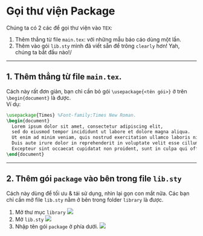 # Gọi thư viện Package
Chúng ta có 2 các để gọi thư viện vào `TEX`:
  1. Thêm thẳng từ file `main.tex`: với những mẫu báo cáo dùng một lần.
  2. Thêm vào gói `lib.sty` mình đã viết sẵn để trông `clearly` hơn!
Yah, chúng ta bắt đầu nào!/
---
## 1. Thêm thẳng từ file `main.tex`.
Cách này rất đơn giản, bạn chỉ cần bỏ gói `\usepackage{<tên gói>}` ở trên `\begin{document}` là được.\
Ví dụ:
```tex
\usepackage{Times} %Font-family:Times New Roman.
\begin{document}
  Lorem ipsum dolor sit amet, consectetur adipiscing elit,
  sed do eiusmod tempor incididunt ut labore et dolore magna aliqua.
  Ut enim ad minim veniam, quis nostrud exercitation ullamco laboris nisi ut aliquip ex ea commodo consequat.
  Duis aute irure dolor in reprehenderit in voluptate velit esse cillum dolore eu fugiat nulla pariatur.
  Excepteur sint occaecat cupidatat non proident, sunt in culpa qui officia deserunt mollit anim id est laborum.
\end{document}
```
---
## 2. Thêm gói `package` vào bên trong file `lib.sty`
Cách này dùng để tối ưu & tái sử dụng, nhìn lại gọn con mắt nữa. Các bạn chỉ cần mở file `lib.sty` nằm ở bên trong folder `library` là được.
1. Mở thư mục `library`
![](https://scontent.xx.fbcdn.net/v/t1.15752-9/126816144_403465127358325_4090312606682937689_n.png?_nc_cat=106&ccb=2&_nc_sid=58c789&_nc_ohc=NIk-Ba51lhEAX-MoTm0&_nc_ad=z-m&_nc_cid=0&_nc_ht=scontent.xx&oh=7ab47ad9451590b3136067941a03cd44&oe=5FDCD7CB)
2. Mở `lib.sty`
![](https://scontent.xx.fbcdn.net/v/t1.15752-9/126844480_825448784906119_3612541100103478620_n.png?_nc_cat=105&ccb=2&_nc_sid=58c789&_nc_ohc=slOp474ixp8AX9DVOD6&_nc_ad=z-m&_nc_cid=0&_nc_ht=scontent.xx&oh=26a1f4344244727a2a85bbc76e19bc21&oe=5FDC7676)
3. Nhập tên gói `package` ở phía dưới.
![](https://scontent.xx.fbcdn.net/v/t1.15752-9/126616135_2793982420847890_5302460179283652744_n.png?_nc_cat=103&ccb=2&_nc_sid=58c789&_nc_ohc=kVyWMBt8VtgAX8Ie6mQ&_nc_oc=AQmmfnIkzeP2LktD0gt2aw2Uknnl94CBet5De-XW4XIw2aLQ2cORK02bEwveN4wAcmcK82Jyccp-GxthJCpYyGpM&_nc_ad=z-m&_nc_cid=0&_nc_ht=scontent.xx&oh=b5313c71d1a467fe8686fa23f66b2f2a&oe=5FDE4E59)
